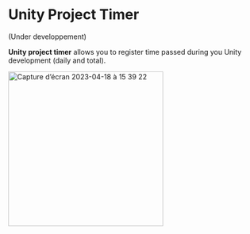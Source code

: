 # Unity Project Timer
(Under developpement)

**Unity project timer** allows you to register time passed during you Unity development (daily and total).


<img width="312" alt="Capture d’écran 2023-04-18 à 15 39 22" src="https://user-images.githubusercontent.com/7765026/232796262-6feca73d-b01c-4f4e-a3db-283da37ed153.png">
